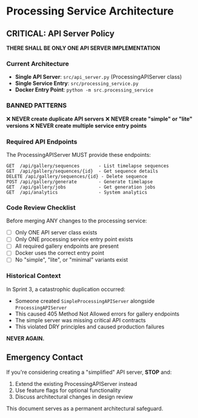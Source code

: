 # Processing Service Architecture

## CRITICAL: API Server Policy

**THERE SHALL BE ONLY ONE API SERVER IMPLEMENTATION**

### Current Architecture
- **Single API Server**: `src/api_server.py` (ProcessingAPIServer class)
- **Single Service Entry**: `src/processing_service.py`
- **Docker Entry Point**: `python -m src.processing_service`

### BANNED PATTERNS

❌ **NEVER create duplicate API servers**
❌ **NEVER create "simple" or "lite" versions**
❌ **NEVER create multiple service entry points**

### Required API Endpoints

The ProcessingAPIServer MUST provide these endpoints:

```
GET  /api/gallery/sequences       - List timelapse sequences
GET  /api/gallery/sequences/{id}  - Get sequence details
DELETE /api/gallery/sequences/{id} - Delete sequence
POST /api/gallery/generate        - Generate timelapse
GET  /api/gallery/jobs            - Get generation jobs
GET  /api/analytics               - System analytics
```

### Code Review Checklist

Before merging ANY changes to the processing service:

- [ ] Only ONE API server class exists
- [ ] Only ONE processing service entry point exists
- [ ] All required gallery endpoints are present
- [ ] Docker uses the correct entry point
- [ ] No "simple", "lite", or "minimal" variants exist

### Historical Context

In Sprint 3, a catastrophic duplication occurred:
- Someone created `SimpleProcessingAPIServer` alongside `ProcessingAPIServer`
- This caused 405 Method Not Allowed errors for gallery endpoints
- The simple server was missing critical API contracts
- This violated DRY principles and caused production failures

**NEVER AGAIN.**

## Emergency Contact

If you're considering creating a "simplified" API server, **STOP** and:
1. Extend the existing ProcessingAPIServer instead
2. Use feature flags for optional functionality
3. Discuss architectural changes in design review

This document serves as a permanent architectural safeguard.